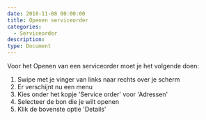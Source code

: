 ```yaml
---
date: 2018-11-08 00:00:00
title: Openen serviceorder
categories:
  - Serviceorder
description:
type: Document
---
```


Voor het Openen van een serviceorder moet je het volgende doen:

1. Swipe met je vinger van links naar rechts over je scherm
2. Er verschijnt nu een menu
3. Kies onder het kopje 'Service order' voor 'Adressen'
4. Selecteer de bon die je wilt openen
5. Klik de bovenste optie 'Details'
